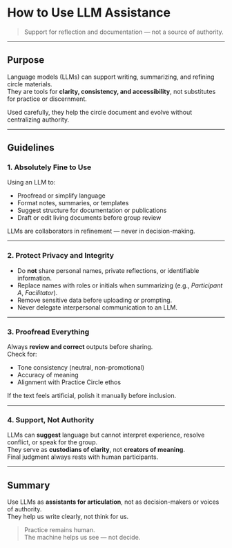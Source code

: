 # How to Use LLM Assistance  
> Support for reflection and documentation — not a source of authority.

---

## Purpose
Language models (LLMs) can support writing, summarizing, and refining circle materials.  
They are tools for **clarity, consistency, and accessibility**, not substitutes for practice or discernment.

Used carefully, they help the circle document and evolve without centralizing authority.

---

## Guidelines

### 1. Absolutely Fine to Use
Using an LLM to:
- Proofread or simplify language  
- Format notes, summaries, or templates  
- Suggest structure for documentation or publications  
- Draft or edit living documents before group review  

LLMs are collaborators in refinement — never in decision-making.

---

### 2. Protect Privacy and Integrity
- Do **not** share personal names, private reflections, or identifiable information.  
- Replace names with roles or initials when summarizing (e.g., *Participant A*, *Facilitator*).  
- Remove sensitive data before uploading or prompting.  
- Never delegate interpersonal communication to an LLM.

---

### 3. Proofread Everything
Always **review and correct** outputs before sharing.  
Check for:
- Tone consistency (neutral, non-promotional)  
- Accuracy of meaning  
- Alignment with Practice Circle ethos  

If the text feels artificial, polish it manually before inclusion.

---

### 4. Support, Not Authority
LLMs can **suggest** language but cannot interpret experience, resolve conflict, or speak for the group.  
They serve as **custodians of clarity**, not **creators of meaning**.  
Final judgment always rests with human participants.

---

## Summary

Use LLMs as **assistants for articulation**, not as decision-makers or voices of authority.  
They help us write clearly, not think for us.

> Practice remains human.  
> The machine helps us see — not decide.
